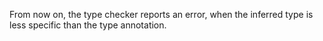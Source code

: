 From now on, the type checker reports an error, when the inferred type
is less specific than the type annotation.
